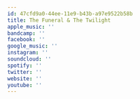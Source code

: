 ```yaml
---
id: 47cfd9a0-44ee-11e9-b43b-a97e9522b58b
title: The Funeral & The Twilight
apple_music: ''
bandcamp: ''
facebook: ''
google_music: ''
instagram: ''
soundcloud: ''
spotify: ''
twitter: ''
website: ''
youtube: ''
---
```

